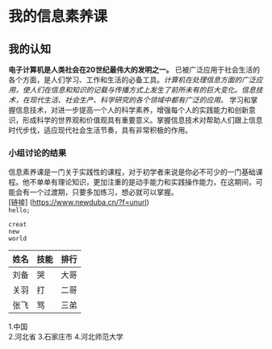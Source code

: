# 我的信息素养课  
## 我的认知  
**电子计算机是人类社会在20世纪最伟大的发明之一。** 已被广泛应用于社会生活的各个方面，是人们学习、工作和生活的必备工具。*计算机在处理信息方面的广泛应用，使人们在信息和知识的记载与传播方式上发生了前所未有的巨大变化。信息技术，在现代生活、社会生产、科学研究的各个领域中都有广泛的应用。* 
学习和掌握信息技术，对进一步提高一个人的科学素养，增强每个人的实践能力和创新意识，形成科学的世界观和价值观具有重要意义。掌握信息技术对帮助人们跟上信息时代步伐，适应现代社会生活节奏，具有非常积极的作用。  
### 小组讨论的结果  
信息素养课是一门关于实践性的课程，对于初学者来说是你必不可少的一门基础课程。他不单单有理论知识，更加注重的是动手能力和实践操作能力，在这期间，可能会有一个过渡期，只要多加练习，想必就可以掌握。  
[链接] (https://www.newduba.cn/?f=unurl)   
`hello;`  
```  
creat  
new  
world  
```
姓名|技能|排行  
-|-|-| 
刘备|哭|大哥  
关羽|打|二哥
张飞|骂|三弟    

1.中国  
2.河北省
3.石家庄市
4.河北师范大学

